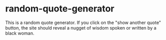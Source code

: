 # random-quote-generator

This is a random quote generator. If you click on the "show another quote" button, the site should reveal a nugget of wisdom spoken or written by a black woman.

